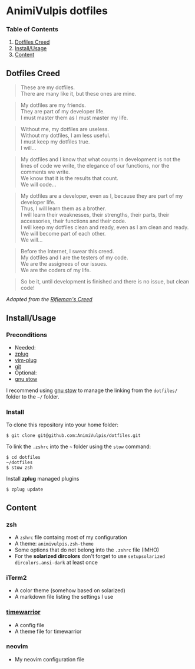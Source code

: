 # AnimiVulpis dotfiles

### Table of Contents

1. [Dotfiles Creed](#dotfiles-creed)
2. [Install/Usage](#installusage)
3. [Content](#content)

## Dotfiles Creed

>These are my dotfiles.  
There are many like it, but these ones are mine.

>My dotfiles are my friends.  
They are part of my developer life.  
I must master them as I must master my life.

>Without me, my dotfiles are useless.  
Without my dotfiles, I am less useful.  
I must keep my dotfiles true.  
I will...

>My dotfiles and I know that what counts in development is not the lines of code we write, the elegance of our functions, nor the comments we write.  
We know that it is the results that count.  
We will code...

>My dotfiles are a developer, even as I, because they are part of my developer life.  
Thus, I will learn them as a brother.  
I will learn their weaknesses, their strengths, their parts, their accessories, their functions and their code.  
I will keep my dotfiles clean and ready, even as I am clean and ready.  
We will become part of each other.  
We will...

>Before the Internet, I swear this creed.  
My dotfiles and I are the testers of my code.  
We are the assignees of our issues.  
We are the coders of my life.

>So be it, until development is finished and there is no issue, but clean code!

_Adapted from the [Rifleman's Creed](https://en.wikipedia.org/wiki/Rifleman%27s_Creed)_

## Install/Usage

### Preconditions

- Needed:
 - [zplug](https://github.com/zplug/zplug)
 - [vim-plug](https://github.com/junegunn/vim-plug)
 - [git](https://git-scm.com/)
- Optional:
 - [gnu stow](https://www.gnu.org/software/stow/)

I recommend using [gnu stow](https://www.gnu.org/software/stow/) to manage the linking from the `dotfiles/` folder to the `~/` folder.

### Install

To clone this repository into your home folder:

	$ git clone git@github.com:AnimiVulpis/dotfiles.git

To link the `.zshrc` into the `~` folder using the `stow` command:

    $ cd dotfiles
	~/dotfiles
	$ stow zsh

Install **zplug** managed plugins

    $ zplug update

## Content

### zsh

- A `zshrc` file containg most of my configuration
- A theme: `animivulpis.zsh-theme`
- Some options that do not belong into the `.zshrc` file (IMHO)
- For the **solarized dircolors** don't forget to use `setupsolarized dircolors.ansi-dark` at least once

### iTerm2

- A color theme (somehow based on solarized)
- A markdown file listing the settings I use

### [timewarrior](https://taskwarrior.org/docs/timewarrior/index.html)

- A config file
- A theme file for timewarrior

### neovim

- My neovim configuration file

